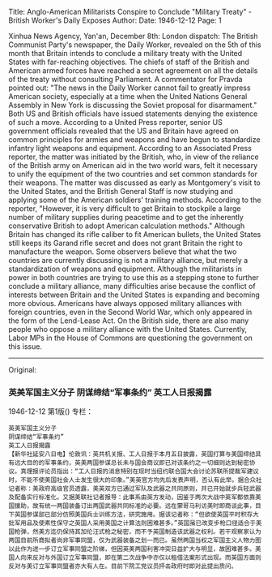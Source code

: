 Title: Anglo-American Militarists Conspire to Conclude "Military Treaty" - British Worker's Daily Exposes
Author:
Date: 1946-12-12
Page: 1

Xinhua News Agency, Yan'an, December 8th: London dispatch: The British Communist Party's newspaper, the Daily Worker, revealed on the 5th of this month that Britain intends to conclude a military treaty with the United States with far-reaching objectives. The chiefs of staff of the British and American armed forces have reached a secret agreement on all the details of the treaty without consulting Parliament. A commentator for Pravda pointed out: "The news in the Daily Worker cannot fail to greatly impress American society, especially at a time when the United Nations General Assembly in New York is discussing the Soviet proposal for disarmament." Both US and British officials have issued statements denying the existence of such a move. According to a United Press reporter, senior US government officials revealed that the US and Britain have agreed on common principles for armies and weapons and have begun to standardize infantry light weapons and equipment. According to an Associated Press reporter, the matter was initiated by the British, who, in view of the reliance of the British army on American aid in the two world wars, felt it necessary to unify the equipment of the two countries and set common standards for their weapons. The matter was discussed as early as Montgomery's visit to the United States, and the British General Staff is now studying and applying some of the American soldiers' training methods. According to the reporter, "However, it is very difficult to get Britain to stockpile a large number of military supplies during peacetime and to get the inherently conservative British to adopt American calculation methods." Although Britain has changed its rifle caliber to fit American bullets, the United States still keeps its Garand rifle secret and does not grant Britain the right to manufacture the weapon. Some observers believe that what the two countries are currently discussing is not a military alliance, but merely a standardization of weapons and equipment. Although the militarists in power in both countries are trying to use this as a stepping stone to further conclude a military alliance, many difficulties arise because the conflict of interests between Britain and the United States is expanding and becoming more obvious. Americans have always opposed military alliances with foreign countries, even in the Second World War, which only appeared in the form of the Lend-Lease Act. On the British side, there are also many people who oppose a military alliance with the United States. Currently, Labor MPs in the House of Commons are questioning the government on this issue.



<hr /> 

Original: 


### 英美军国主义分子  阴谋缔结“军事条约”  英工人日报揭露

1946-12-12
第1版()
专栏：

    英美军国主义分子
    阴谋缔结“军事条约”
    英工人日报揭露
    【新华社延安八日电】伦敦讯：英共机关报、工人日报于本月五日披露，英国打算与美国缔结具有远大目的的军事条约，英美两国参谋总长未与国会商议即已对该条约之一切细则达到秘密协议。真理报评论员指出：“工人日报的消息特别在现时当纽约联合国大会讨论苏联所提裁军建议时，不能不使美国社会人士发生很大的印象。”美英官方均先后发表声明，否认有此举。据合众社记者称：美政府高级官员透露，美英双方已通过军队及武器之共同原则，并已开始就步兵轻武器及配备实行标准化。又据美联社记者报导：此事系由英方发动，因鉴于两次大战中英军都依靠美国援助，故有统一两国装备订出两国武器共同标准的必要。远在蒙哥马利访美时即商谈此事，目下英国参谋部已部分仿照美国兵士训练方法，研究施用。据该记者称：“但欲使英国平时积存大批军用品及使素性保守之英国人采用美国之计算法则困难甚多。”英国虽已改变步枪口径适合于美国枪弹，然美方迄仍保持其加伦汪式枪之秘密，而不予英国制造该武器之权利。若干观察家认为两国目前所商拟者尚非军事同盟，仅为武器装备之划一而已。虽然两国当权之军国主义人物力图以此作为进一步订立军事同盟之阶梯，但因英美两国利害冲突日益扩大与明显，故困难甚多。美国人向来反对与外国订立军事同盟，即在第二次战争中亦仅以租借法案形式出现。而英国方面则反对与美订立军事同盟者亦大有人在。目前下院工党议员抨击政府时即对此提出质问。
